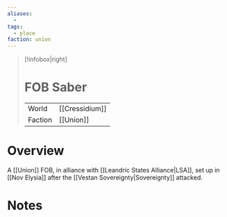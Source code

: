 ```yaml
---
aliases:
  -
tags:
  - place
faction: union
---
```

> [!infobox|right] 
> # FOB Saber
> | | |
> | ---- | ---- |
> | World | [[Cressidium]] |
> | Faction | [[Union]] |
> 


# Overview
A [[Union]] FOB, in alliance with [[Leandric States Alliance|LSA]], set up in [[Nov Elysia]] after the [[Vestan Sovereignty|Sovereignty]] attacked.

# Notes